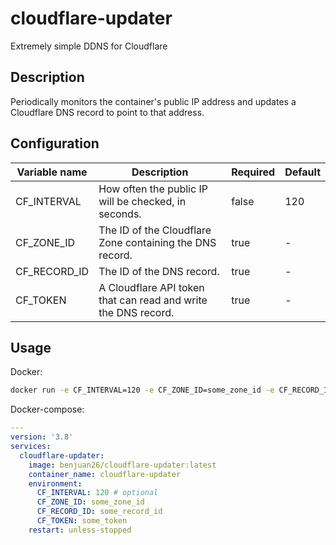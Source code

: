 # cloudflare-updater

Extremely simple DDNS for Cloudflare

## Description

Periodically monitors the container's public IP address and updates a Cloudflare DNS record to point to that address.

## Configuration

| Variable name | Description                                                    | Required | Default |
| ------------- | -------------------------------------------------------------- | -------- | ------- |
| CF_INTERVAL   | How often the public IP will be checked, in seconds.           | false    | 120     |
| CF_ZONE_ID    | The ID of the Cloudflare Zone containing the DNS record.       | true     | -       |
| CF_RECORD_ID  | The ID of the DNS record.                                      | true     | -       |
| CF_TOKEN      | A Cloudflare API token that can read and write the DNS record. | true     | -       |

## Usage

Docker:

```sh
docker run -e CF_INTERVAL=120 -e CF_ZONE_ID=some_zone_id -e CF_RECORD_ID=some_record_id -e CF_TOKEN=some_token -d benjuan26/cloudflare-updater:latest
```

Docker-compose:

```yaml
---
version: '3.8'
services:
  cloudflare-updater:
    image: benjuan26/cloudflare-updater:latest
    container_name: cloudflare-updater
    environment:
      CF_INTERVAL: 120 # optional
      CF_ZONE_ID: some_zone_id
      CF_RECORD_ID: some_record_id
      CF_TOKEN: some_token
    restart: unless-stopped
```
